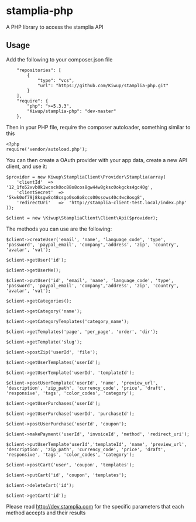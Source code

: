 stamplia-php
============

A PHP library to access the stamplia API


Usage
-----

Add the following to your composer.json file

        "repositories": [
            {
                "type": "vcs",
                "url": "https://github.com/Kiwup/stamplia-php.git"
            }
        ],
        "require": {
            "php": ">=5.3.3",
            "Kiwup/stamplia-php": "dev-master"
        },

Then in your PHP file, require the composer autoloader, something similar to this

    <?php
    require('vendor/autoload.php');

You can then create a OAuth provider with your app data, create a new API client, and use it:

    $provider = new Kiwup\StampliaClient\Provider\Stamplia(array(
        'clientId'  =>  '12_1fo52xvb0k1wcsck0oc88o8cos8gw44w8gksc0okgcks4gc40g',
        'clientSecret'  =>  '5kwk0of79j8ksgw8c48csgo0so8o8ccs00ssows40c4wc8osg8',
        'redirectUri'   =>  'http://stamplia-client-test.local/index.php'
    ));

    $client = new \Kiwup\StampliaClient\Client\Api($provider);

The methods you can use are the following:

    $client->createUser('email', 'name', 'language_code', 'type', 'password', 'paypal_email', 'company','address', 'zip', 'country', 'avatar', 'vat');

    $client->getUser('id');

    $client->getUserMe();

    $client->putUser('id', 'email', 'name', 'language_code', 'type', 'password', 'paypal_email', 'company','address', 'zip', 'country', 'avatar', 'vat');

    $client->getCategories();

    $client->getCategory('name');

    $client->getCategoryTemplates('category_name');

    $client->getTemplates('page', 'per_page', 'order', 'dir');

    $client->getTemplate('slug');

    $client->postZip('userId', 'file');

    $client->getUserTemplates('userId');

    $client->getUserTemplate('userId', 'templateId');

    $client->postUserTemplate('userId', 'name', 'preview_url', 'description', 'zip_path', 'currency_code', 'price', 'draft', 'responsive', 'tags', 'color_codes', 'category');

    $client->getUserPurchases('userId');

    $client->getUserPurchase('userId', 'purchaseId');

    $client->postUserPurchase('userId', 'coupon');

    $client->makePayment('userId', 'invoiceId', 'method', 'redirect_uri');

    $client->putUserTemplate'userId','templateId', 'name', 'preview_url', 'description', 'zip_path', 'currency_code', 'price', 'draft', 'responsive', 'tags', 'color_codes', 'category');

    $client->postCart('user', 'coupon', 'templates');

    $client->putCart('id', 'coupon', 'templates');

    $client->deleteCart('id');

    $client->getCart('id');


Please read http://dev.stamplia.com for the specific parameters that each method accepts and their results